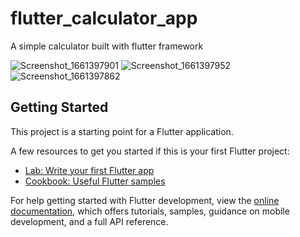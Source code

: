 # flutter_calculator_app

A simple calculator built with flutter framework

![Screenshot_1661397901](https://user-images.githubusercontent.com/73445540/188775905-5f9543a6-d388-4688-9733-baf2bb81bfd3.png)
![Screenshot_1661397952](https://user-images.githubusercontent.com/73445540/188775913-a16f4889-e898-48ef-bb60-6d65286becb4.png)
![Screenshot_1661397862](https://user-images.githubusercontent.com/73445540/188775917-346591fb-a12c-40b1-8eff-e708857eeb10.png)


## Getting Started

This project is a starting point for a Flutter application.

A few resources to get you started if this is your first Flutter project:

- [Lab: Write your first Flutter app](https://docs.flutter.dev/get-started/codelab)
- [Cookbook: Useful Flutter samples](https://docs.flutter.dev/cookbook)

For help getting started with Flutter development, view the
[online documentation](https://docs.flutter.dev/), which offers tutorials,
samples, guidance on mobile development, and a full API reference.
